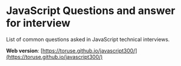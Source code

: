 # JavaScript Questions and answer for interview

List of common questions asked in JavaScript technical interviews.

**Web version**: [https://toruse.github.io/javascript300/](https://toruse.github.io/javascript300/)